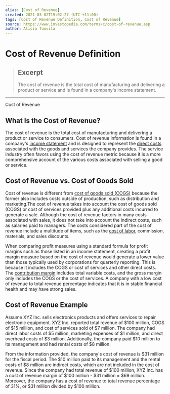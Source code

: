 ```yaml
---
alias: [Cost of Revenue]
created: 2021-03-02T19:02:27 (UTC +11:00)
tags: [Cost of Revenue Definition, Cost of Revenue]
source: https://www.investopedia.com/terms/c/cost-of-revenue.asp
author: Alicia Tuovila
---
```


# Cost of Revenue Definition

> ## Excerpt
> The cost of revenue is the total cost of manufacturing and delivering a product or service and is found in a company's income statement.

---

Cost of Revenue
## What Is the Cost of Revenue?

The cost of revenue is the total cost of manufacturing and delivering a product or service to consumers. Cost of revenue information is found in a company's [income statement](https://www.investopedia.com/terms/i/incomestatement.asp) and is designed to represent the [direct costs](https://www.investopedia.com/terms/d/directcost.asp) associated with the goods and services the company provides. The service industry often favors using the cost of revenue metric because it is a more comprehensive account of the various costs associated with selling a good or service.

## Cost of Revenue vs. Cost of Goods Sold

Cost of revenue is different from [cost of goods sold (COGS)](https://www.investopedia.com/terms/c/cogs.asp) because the former also includes costs outside of production, such as distribution and marketing.The cost of revenue takes into account the cost of goods sold (COGS) or cost of services provided plus any additional costs incurred to generate a sale. Although the cost of revenue factors in many costs associated with sales, it does not take into account the indirect costs, such as salaries paid to managers. The costs considered part of the cost of revenue include a multitude of items, such as the [cost of labor](https://www.investopedia.com/terms/c/cost-of-labor.asp), commission, materials, and sales discounts.

When comparing profit measures using a standard formula for profit margins such as those listed in an income statement, creating a profit margin measure based on the cost of revenue would generate a lower value than those typically used by corporations for quarterly reporting. This is because it includes the COGS or cost of services and other direct costs. The [contribution margin](https://www.investopedia.com/terms/c/contributionmargin.asp) includes total variable costs, and the gross margin only includes the COGS or the cost of services. A company with a low cost of revenue to total revenue percentage indicates that it is in stable financial health and may have strong sales.

## Cost of Revenue Example

Assume XYZ Inc. sells electronics products and offers services to repair electronic equipment. XYZ Inc. reported total revenue of $100 million, COGS of $15 million, and cost of services sold of $7 million. The company had direct labor costs of $5 million, marketing expenses of $1 million, and direct overhead costs of $3 million. Additionally, the company paid $10 million to its management and had rental costs of $8 million.

From the information provided, the company's cost of revenue is $31 million for the fiscal period. The $10 million paid to its management and the rental costs of $8 million are indirect costs, which are not included in the cost of revenue. Since the company had total revenue of $100 million, XYZ Inc. has a cost of revenue margin of $100 million - $31 million = $69 million. Moreover, the company has a cost of revenue to total revenue percentage of 31%, or $31 million divided by $100 million.
